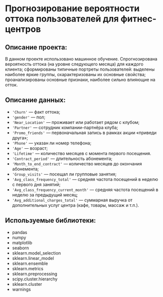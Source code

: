 # Прогнозирование вероятности оттока пользователей для фитнес-центров
## Описание проекта:
В данном проекте использовано машинное обучение. Спрогнозирована вероятность оттока (на уровне следующего месяца) для каждого клиента; сформированы типичные портреты пользователей: выделены наиболее яркие группы, охарактеризованы их основные свойства; проанализированы основные признаки, наиболее сильно влияющие на отток.
## Описание данных:
- `'Churn'` — факт оттока;
- `'gender'` — пол;
- `'Near_Location'` — проживает или работает рядом с клубом;
- `'Partner'` — сотрудник компании-партнёра клуба;
- `'Promo_friends'` — первоначальная запись в рамках акции «приведи друга»;
- `'Phone'` — указан ли номер телефона;
- `'Age'` — возраст;
- `'Lifetime'` — количество месяцев с момента первого посещения.
- `'Contract_period'` — длительность абонемента;
- `'Month_to_end_contract'` — количество месяцев до окончания абонемента;
- `'Group_visits'` — посещал ли групповые занятия;
- `'Avg_class_frequency_total'` — средняя частота посещений в неделю с первого дня занятий;
- `'Avg_class_frequency_current_month'` — средняя частота посещений в неделю за предыдущий месяц;
- `'Avg_additional_charges_total'` — суммарная выручка от дополнительных услуг центра (кафе, товары, массаж и т.п.).
## Используемые библиотеки:
- pandas
- numpy
- matplotlib
- seaborn
- sklearn.model_selection
- sklearn.linear_model
- sklearn.ensemble 
- sklearn.metrics
- sklearn.preprocessing 
- scipy.cluster.hierarchy
- sklearn.cluster
- warnings
